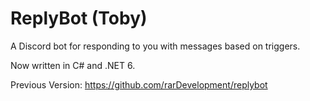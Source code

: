 # ReplyBot (Toby)
A Discord bot for responding to you with messages based on triggers.

Now written in C# and .NET 6.

Previous Version: https://github.com/rarDevelopment/replybot
